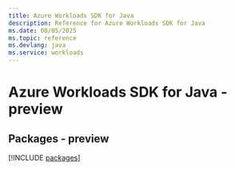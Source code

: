 ```yaml
---
title: Azure Workloads SDK for Java
description: Reference for Azure Workloads SDK for Java
ms.date: 08/05/2025
ms.topic: reference
ms.devlang: java
ms.service: workloads
---
```

# Azure Workloads SDK for Java - preview
## Packages - preview
[!INCLUDE [packages](workloads-index.md)]